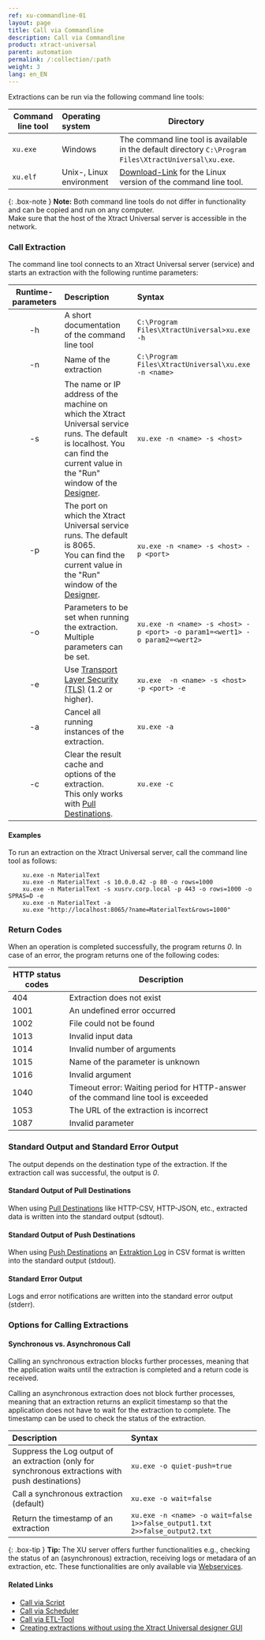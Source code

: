 ```yaml
---
ref: xu-commandline-01
layout: page
title: Call via Commandline
description: Call via Commandline
product: xtract-universal
parent: automation
permalink: /:collection/:path
weight: 3
lang: en_EN
---
```


Extractions can be run via the following command line tools:

| Command line tool | Operating system | Directory |
|---|:---|---|
| `xu.exe` | Windows  | The command line tool is available in the default directory `C:\Program Files\XtractUniversal\xu.exe`. |
| `xu.elf` | Unix-, Linux environment | [Download-Link](https://cdn-files.theobald-software.com/download/XtractUniversal/xu.elf.tar.gz) for the Linux version of the command line tool. |

{: .box-note }
**Note:** Both command line tools do not differ in functionality and can be copied and run on any computer. <br> Make sure that the host of the Xtract Universal server is accessible in the network. 

### Call Extraction
The command line tool connects to an Xtract Universal server (service) and starts an extraction with the following runtime parameters:

| Runtime-<br>parameters   | Description | Syntax  |
|:---:|:---|:---|
| -h        |  A short documentation of the command line tool  |   `C:\Program Files\XtractUniversal>xu.exe -h` |
| -n   |  Name of the extraction  | `C:\Program Files\XtractUniversal\xu.exe -n <name>` |
|   -s       |  The name or IP address of the machine on which the Xtract Universal service runs. The default is localhost. You can find the current value in the "Run" window of the [Designer](../getting-started/designer-overview#main-menu-bar-1).|  `xu.exe -n <name> -s <host>`|
| -p    | The port on which the Xtract Universal service runs. The default is 8065. <br> You can find the current value in the "Run" window of the [Designer](../getting-started/designer-overview#main-menu-bar-1).  | `xu.exe -n <name> -s <host> -p <port>` |
|  -o     | Parameters to be set when running the extraction. <br> Multiple parameters can be set. | `xu.exe -n <name> -s <host> -p <port> -o param1=<wert1> -o param2=<wert2>`|
|  -e  | Use [Transport Layer Security (TLS)](https://docs.microsoft.com/en-us/windows/win32/secauthn/transport-layer-security-protocol) (1.2 or higher). |   `xu.exe  -n <name> -s <host> -p <port> -e`|
| -a    |Cancel all running instances of the extraction. | `xu.exe -a` |
|  -c   | Clear the result cache and options of the extraction. <br> This only works with [Pull Destinations](../destinations#pull-and-push-destinations). | `xu.exe -c` |  

#### Examples
To run an extraction on the Xtract Universal server, call the command line tool as follows:
```
    xu.exe -n MaterialText
    xu.exe -n MaterialText -s 10.0.0.42 -p 80 -o rows=1000
    xu.exe -n MaterialText -s xusrv.corp.local -p 443 -o rows=1000 -o SPRAS=D -e
    xu.exe -n MaterialText -a
    xu.exe "http://localhost:8065/?name=MaterialText&rows=1000"
```

### Return Codes
When an operation is completed successfully, the program returns *0*. In case of an error, the program returns one of the following codes:

|HTTP status codes	|Description|
|---|---|
|404 |	Extraction does not exist|
|1001|	An undefined error occurred|
|1002|	File could not be found|
|1013|	Invalid input data|
|1014|	Invalid number of arguments|
|1015|	Name of the parameter is unknown|
|1016|	Invalid argument|
|1040|	Timeout error: Waiting period for HTTP-answer of the command line tool is exceeded |
|1053|	The URL of the extraction is incorrect |
|1087|	Invalid parameter |

### Standard Output and Standard Error Output
The output depends on the destination type of the extraction. If the extraction call was successful, the output is *0*.

#### Standard Output of Pull Destinations
When using [Pull Destinations](../destinations#pull-and-push-destinations) like HTTP-CSV, HTTP-JSON, etc., extracted data is written into the standard output (sdtout).

#### Standard Output of Push Destinations
When using [Push Destinations](../destinations#pull-and-push-destinations) an [Extraktion Log](../logging/logging-access-via-designer#extraction-logs) in CSV format is written into the standard output (stdout).

#### Standard Error Output
Logs and error notifications are written into the standard error output (stderr).

### Options for Calling Extractions

#### Synchronous vs. Asynchronous Call
Calling an synchronous extraction blocks further processes, meaning that the application waits until the extraction is completed and a return code is received.

Calling an asynchronous extraction does not block further processes, meaning that an extraction returns an explicit timestamp so that the application does not have to wait for the extraction to complete.
The timestamp can be used to check the status of the extraction.

|Description	|Syntax|
|:---|:---|
|Suppress the Log output of an extraction (only for synchronous extractions with push destinations) |`xu.exe -o quiet-push=true`|
|Call a synchronous extraction (default)|	`xu.exe -o wait=false`|
|Return the timestamp of an extraction |`xu.exe -n <name> -o wait=false 1>>false_output1.txt 2>>false_output2.txt`|

{: .box-tip }
**Tip:** The XU server offers further functionalities e.g., checking the status of an (asynchronous) extraction, receiving logs or metadara of an extraction, etc. These functionalities are only available via [Webservices](./call-via-webservice#weitere-webservices).

#### Related Links
- [Call via Script](./call-via-script)
- [Call via Scheduler](./call-via-scheduler)
- [Call via ETL-Tool](./call-via-etl)
- [Creating extractions without using the Xtract Universal designer GUI](https://kb.theobald-software.com/xtract-universal/explanation-of-using-config-command-line-tool)
